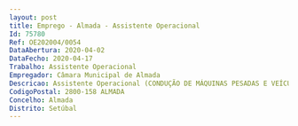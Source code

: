 ```yaml
--- 
layout: post
title: Emprego - Almada - Assistente Operacional
Id: 75780
Ref: OE202004/0054
DataAbertura: 2020-04-02
DataFecho: 2020-04-17
Trabalho: Assistente Operacional
Empregador: Câmara Municipal de Almada
Descricao: Assistente Operacional (CONDUÇÃO DE MÁQUINAS PESADAS E VEÍCULOS ESPECIAIS)   Condução de tratores com máquina de limpeza do areal  Condução de tratores com atrelado no areal  Condução de varredoras mecânicas  Condução de viaturas de recolha  Condução de viaturas pesadas com garra e sem garra  Condução de trator com limpa bermas  Condução de retroescavadora.
CodigoPostal: 2800-158 ALMADA
Concelho: Almada
Distrito: Setúbal
--- 
```

